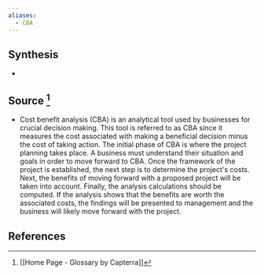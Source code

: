 ```yaml
---
aliases:
  - CBA
---
```

## Synthesis
- 
## Source [^1]
- Cost benefit analysis (CBA) is an analytical tool used by businesses for crucial decision making. This tool is referred to as CBA since it measures the cost associated with making a beneficial decision minus the cost of taking action. The initial phase of CBA is where the project planning takes place. A business must understand their situation and goals in order to move forward to CBA. Once the framework of the project is established, the next step is to determine the project's costs. Next, the benefits of moving forward with a proposed project will be taken into account. Finally, the analysis calculations should be computed. If the analysis shows that the benefits are worth the associated costs, the findings will be presented to management and the business will likely move forward with the project.
## References

[^1]: [[Home Page - Glossary by Capterra]]
